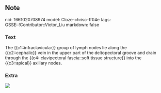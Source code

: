 ## Note
nid: 1661020708974
model: Cloze-chrisc-ff04e
tags: GSSE::!Contributor::Victor_Liu
markdown: false

### Text
The {{c1::infraclavicular}} group of lymph nodes lie along the {{c2::cephalic}} vein in the upper part of the deltopectoral groove and drain through the {{c4::clavipectoral fascia::soft tissue structure}} into the {{c3::apical}} axillary nodes.

### Extra
<img src="paste-2ff5e209b67bbcee68809298ba93de4b8a110f0a.jpg">
